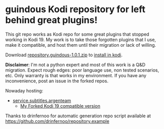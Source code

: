 # guindous Kodi repository for left behind great plugins!
This git repo works as Kodi repo for some great plugins that stopped working in Kodi 19.
My work is to take those forgotten plugins that I use, make it compatible, and host them until their migration or lack of willing.

Download [repository.guindous-1.0.1.zip](https://github.com/guindous/repository.guindous/raw/master/zips/repository.guindous/repository.guindous-1.0.1.zip) to [install in kodi](https://kodi.wiki/view/Add-on_manager#How_to_install_from_a_ZIP_file).

__Disclaimer__: I'm not a python expert and  most of this work is a Q&D migration. Expect rough edges: poor language use, non tested scenarios, etc. Only warranty is that works in my environment. If you have any inconvenience, post an issue in the forked repos. 

Nowaday hosting:
* [service.subtitles.argenteam](https://github.com/estemendoza/service.subtitles.argenteam)
    * [My Forked Kodi 19 compatible version](https://github.com/guindous/service.subtitles.argenteam)

Thanks to drinfernoo for automatic generation repo script available at https://github.com/drinfernoo/repository.example
